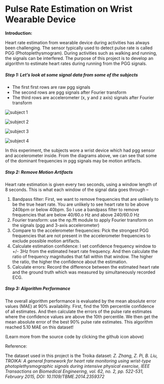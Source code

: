 # Pulse Rate Estimation on Wrist Wearable Device

**Introduction:**

Heart rate estimation from wearable device during activities has always been challenging. The sensor typically used to detect pulse rate is called PGG (Photoplethysmogram). During activities such as walking and running, the signals can be interfered. The purpose of this project is to develop an algorithm to estimate heart rates during running from the PGG signals.

##### **Step 1:** Let’s look at some signal data from some of the subjects

- The first first rows are raw pgg signals
- The second rows are pgg signals after Fourier transform
- The third rows are accelerometer (x, y and z axis) signals after Fourier transform

![subject 1](https://peihua-erika.com/wp-content/uploads/2021/05/output_3_0.png)

![subject 2](https://peihua-erika.com/wp-content/uploads/2021/05/output_3_1.png)

![subject 3](https://peihua-erika.com/wp-content/uploads/2021/05/output_3_2.png)



![subject 4](https://peihua-erika.com/wp-content/uploads/2021/05/output_3_3.png)

In this experiment, the subjects wore a wrist device which had pgg sensor and accelerometer inside. From the diagrams above, we can see that some of the dominant frequencies in pgg signals may be motion artifacts.

##### **Step 2:** Remove Motion Artifacts

Heart rate estimation is given every two seconds, using a window length of 8 seconds. This is what each window of the signal data goes through –

1. Bandpass filter: First, we want to remove frequencies that are unlikely to be the true heart rate. You are unlikely to see heart rate to be above 240bpm or below 40bpm. So I use a bandpass filter to remove frequencies that are below 40/60.o Hz and above 240/60.0 Hz
2. Fourier transform: use the np.fft module to apply Fourier transform on the signals (pgg and 3-axis accelerometer)
3. Compare to the accelerometer frequencies: Pick the strongest PGG frequencies that are not present in the accelerometer frequencies to exclude possible motion artifacts.
4. Calculate estimation confidence: I set confidence frequency window to +/- 3Hz from the estimated heart rate frequency. And then calculate the ratio of frequency magnitudes that fall within that window. The higher the ratio, the higher the confidence about the estimation.
5. Calculate errors: Record the difference between the estimated heart rate and the ground truth which was measured by simultaneously recorded ECG.

##### **Step 3:** Algorithm Performance

The overall algorithm performance is evaluated by the mean absolute error values (MAE) at 90% availability. First, find the 10th percentile confidence of all estimates. And then calculate the errors of the pulse rate estimates where the confidence values are above the 10th percentile. We then get the mean absolute error of the best 90% pulse rate estimates. This algorithm reached 5.10 MAE on this dataset!

(Learn more from the source code by clicking the github icon above)

Reference:

The dataset used in this project is the Troika dataset: *Z. Zhang, Z. Pi, B. Liu, TROIKA: A general framework for heart rate monitoring using wrist-type photoplethysmographic signals during intensive physical exercise, IEEE Transactions on Biomedical Engineering, vol. 62, no. 2, pp. 522-531, February 2015, DOI: 10.1109/TBME.2014.2359372*

